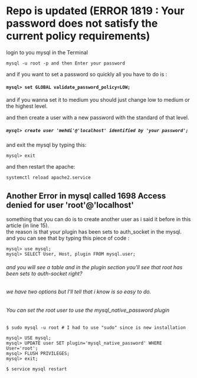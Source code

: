 # Repo is updated (ERROR 1819 : Your password does not satisfy the current policy requirements)

login to you mysql in the Terminal

`mysql -u root -p and then Enter your password`

and if you want to set a password so quickly all you have to do is :

#### `mysql> set GLOBAL validate_password_policy=LOW;`

and if you wanna set it to medium you should just change low to medium or the highest level.

and then create a user with a new password with the standard of that level.

##### `mysql> create user 'mehdi'@'localhost' identified by 'your password';`

and exit the mysql by typing this:

`mysql> exit`

and then restart the apache:

`systemctl reload apache2.service`

## Another Error in mysql called 1698 Access denied for user 'root'@'localhost'
 something that you can do is to create another user as i said it before in this article (in line 15).<br />
 the reason is that your plugin has been sets to auth_socket in the mysql. and you can see that by typing this piece of code : 
<br />

`mysql> use mysql;` <br />
`mysql> SELECT User, Host, plugin FROM mysql.user;` 

###### and you will see a table and in the plugin section you'll see that root has been sets to auth-socket right?
###### we have two options but I'll tell that i know is so easy to do.

###### You can set the root user to use the mysql_native_password plugin

`$ sudo mysql -u root # I had to use "sudo" since is new installation` <br />

`mysql> USE mysql;`<br />
`mysql> UPDATE user SET plugin='mysql_native_password' WHERE User='root';`<br />
`mysql> FLUSH PRIVILEGES;`<br />
`mysql> exit;`<br />

`$ service mysql restart`<br />


